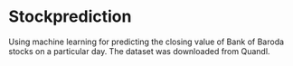 # Stockprediction
Using machine learning for predicting the closing value of Bank of Baroda stocks on a particular day.
The dataset was downloaded from Quandl.
